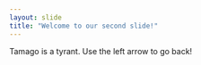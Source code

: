 ```yaml
---
layout: slide
title: "Welcome to our second slide!"
---
```

Tamago is a tyrant.
Use the left arrow to go back!
